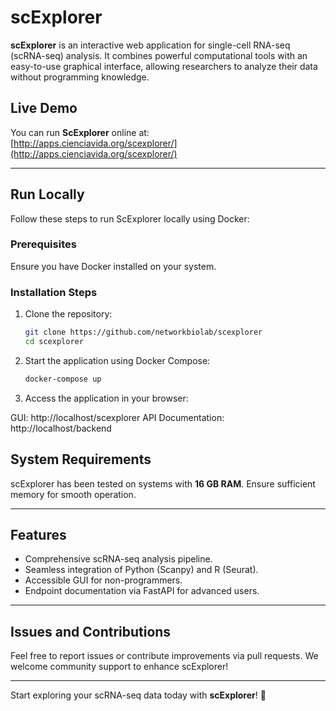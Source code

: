 # scExplorer

**scExplorer** is an interactive web application for single-cell RNA-seq (scRNA-seq) analysis. It combines powerful computational tools with an easy-to-use graphical interface, allowing researchers to analyze their data without programming knowledge.

## Live Demo

You can run **ScExplorer** online at:  
[http://apps.cienciavida.org/scexplorer/](http://apps.cienciavida.org/scexplorer/)

---

## Run Locally

Follow these steps to run ScExplorer locally using Docker:

### Prerequisites

Ensure you have Docker installed on your system.

### Installation Steps

1. Clone the repository:
   ```bash
   git clone https://github.com/networkbiolab/scexplorer
   cd scexplorer

2. Start the application using Docker Compose:

   ```bash
   docker-compose up
3. Access the application in your browser:

GUI: http://localhost/scexplorer
API Documentation: http://localhost/backend

## System Requirements

scExplorer has been tested on systems with **16 GB RAM**. Ensure sufficient memory for smooth operation.

---

## Features

- Comprehensive scRNA-seq analysis pipeline.
- Seamless integration of Python (Scanpy) and R (Seurat).
- Accessible GUI for non-programmers.
- Endpoint documentation via FastAPI for advanced users.

---

## Issues and Contributions

Feel free to report issues or contribute improvements via pull requests. We welcome community support to enhance scExplorer!

---

Start exploring your scRNA-seq data today with **scExplorer**! 🎉

